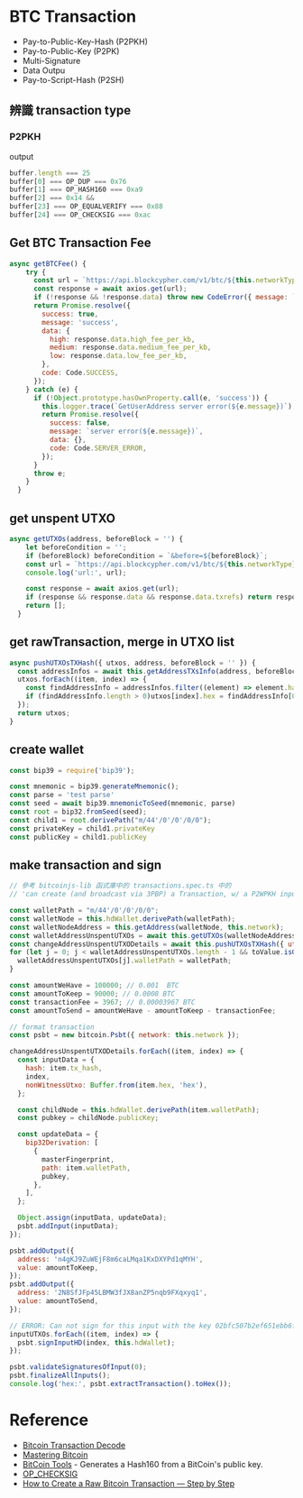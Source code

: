 # BTC Transaction
- Pay-to-Public-Key-Hash (P2PKH)
- Pay-to-Public-Key (P2PK)
- Multi-Signature
- Data Outpu
- Pay-to-Script-Hash (P2SH)

## 辨識 transaction type
### P2PKH
output
```javascript
buffer.length === 25
buffer[0] === OP_DUP === 0x76
buffer[1] === OP_HASH160 === 0xa9
buffer[2] === 0x14 &&
buffer[23] === OP_EQUALVERIFY === 0x88
buffer[24] === OP_CHECKSIG === 0xac
```

## Get BTC Transaction Fee

```javascript
async getBTCFee() {
    try {
      const url = `https://api.blockcypher.com/v1/btc/${this.networkType}`;
      const response = await axios.get(url);
      if (!response && !response.data) throw new CodeError({ message: `remote api error(${response.data.message})`, code: Code.REMOTE_API_ERROR });
      return Promise.resolve({
        success: true,
        message: 'success',
        data: {
          high: response.data.high_fee_per_kb,
          medium: response.data.medium_fee_per_kb,
          low: response.data.low_fee_per_kb,
        },
        code: Code.SUCCESS,
      });
    } catch (e) {
      if (!Object.prototype.hasOwnProperty.call(e, 'success')) {
        this.logger.trace(`GetUserAddress server error(${e.message})`);
        return Promise.resolve({
          success: false,
          message: `server error(${e.message})`,
          data: {},
          code: Code.SERVER_ERROR,
        });
      }
      throw e;
    }
  }
```

## get unspent UTXO

```javascript
async getUTXOs(address, beforeBlock = '') {
    let beforeCondition = '';
    if (beforeBlock) beforeCondition = `&before=${beforeBlock}`;
    const url = `https://api.blockcypher.com/v1/btc/${this.networkType}/addrs/${address}?unspentOnly=true${beforeCondition}`;
    console.log('url:', url);

    const response = await axios.get(url);
    if (response && response.data && response.data.txrefs) return response.data.txrefs;
    return [];
  }
```

## get rawTransaction, merge in UTXO list

```javascript
async pushUTXOsTXHash({ utxos, address, beforeBlock = '' }) {
  const addressInfos = await this.getAddressTXsInfo(address, beforeBlock);
  utxos.forEach((item, index) => {
    const findAddressInfo = addressInfos.filter((element) => element.hash === item.tx_hash);
    if (findAddressInfo.length > 0)utxos[index].hex = findAddressInfo[0].hex;
  });
  return utxos;
}
```

## create wallet

```javascript
const bip39 = require('bip39');

const mnemonic = bip39.generateMnemonic();
const parse = 'test parse'
const seed = await bip39.mnemonicToSeed(mnemonic, parse)
const root = bip32.fromSeed(seed);
const child1 = root.derivePath("m/44'/0'/0'/0/0");
const privateKey = child1.privateKey
const publicKey = child1.publicKey
```

## make transaction and sign

```javascript
// 參考 bitcoinjs-lib 函式庫中的 transactions.spec.ts 中的
// 'can create (and broadcast via 3PBP) a Transaction, w/ a P2WPKH input using HD'

const walletPath = "m/44'/0'/0'/0/0";
const walletNode = this.hdWallet.derivePath(walletPath);
const walletNodeAddress = this.getAddress(walletNode, this.network);
const walletAddressUnspentUTXOs = await this.getUTXOs(walletNodeAddress);  // contain two UTXO
const changeAddressUnspentUTXODetails = await this.pushUTXOsTXHash({ utxos: walletAddressUnspentUTXOs, address: walletNodeAddress });
for (let j = 0; j < walletAddressUnspentUTXOs.length - 1 && toValue.isGreaterThan(count); j++) {
  walletAddressUnspentUTXOs[j].walletPath = walletPath;
}

const amountWeHave = 100000; // 0.001  BTC
const amountToKeep = 90000; // 0.0008 BTC
const transactionFee = 3967; // 0.00003967 BTC
const amountToSend = amountWeHave - amountToKeep - transactionFee;

// format transaction
const psbt = new bitcoin.Psbt({ network: this.network });

changeAddressUnspentUTXODetails.forEach((item, index) => {
  const inputData = {
    hash: item.tx_hash,
    index,
    nonWitnessUtxo: Buffer.from(item.hex, 'hex'),
  };

  const childNode = this.hdWallet.derivePath(item.walletPath);
  const pubkey = childNode.publicKey;

  const updateData = {
    bip32Derivation: [
      {
        masterFingerprint,
        path: item.walletPath,
        pubkey,
      },
    ],
  };

  Object.assign(inputData, updateData);
  psbt.addInput(inputData);
});

psbt.addOutput({
  address: 'n4gKJ9ZuWEjF8m6caLMqa1KxDXYPd1qMYH',
  value: amountToKeep,
});
psbt.addOutput({
  address: '2N8SfJFp45LBMW3fJX8anZP5nqb9FXqxyq1',
  value: amountToSend,
});

// ERROR: Can not sign for this input with the key 02bfc507b2ef651ebb6f37cfe56305bb64e3dc2d1382612ac0f4078cc6442291ae
inputUTXOs.forEach((item, index) => {
  psbt.signInputHD(index, this.hdWallet);
});

psbt.validateSignaturesOfInput(0);
psbt.finalizeAllInputs();
console.log('hex:', psbt.extractTransaction().toHex());
```

# Reference
- [Bitcoin Transaction Decode](https://live.blockcypher.com/btc/decodetx/)
- [Mastering Bitcoin](https://cypherpunks-core.github.io/bitcoinbook_2nd_zh/)
- [BitCoin Tools](https://bitcoinvalued.com/tools.php) - Generates a Hash160 from a BitCoin's public key.
- [OP_CHECKSIG](https://en.bitcoin.it/wiki/OP_CHECKSIG)
- [How to Create a Raw Bitcoin Transaction — Step by Step](https://medium.com/coinmonks/how-to-create-a-raw-bitcoin-transaction-step-by-step-239b888e87f2)
